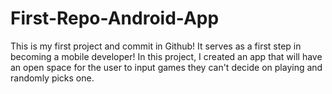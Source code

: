 # First-Repo-Android-App
This is my first project and commit in Github!
It serves as a first step in becoming a mobile developer!
In this project, I created an app that will have an open space for the user to 
input games they can't decide on playing and randomly picks one.
